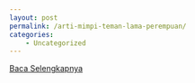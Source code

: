 ```yaml
---
layout: post
permalink: /arti-mimpi-teman-lama-perempuan/
categories:
    - Uncategorized
---
```


[Baca Selengkapnya](/04)